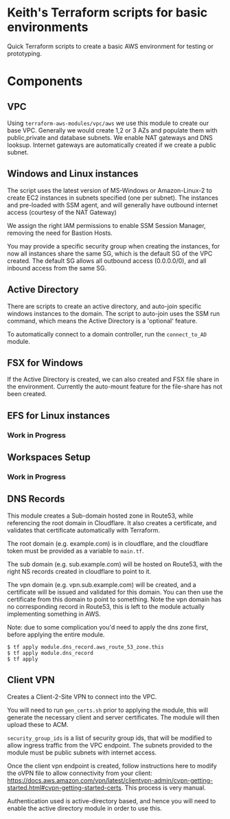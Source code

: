 # Keith's Terraform scripts for basic environments

Quick Terraform scripts to create a basic AWS environment for testing or prototyping.

# Components

## VPC 

Using `terraform-aws-modules/vpc/aws` we use this module to create our base VPC. Generally we would create 1,2 or 3 AZs and populate them with public,private and database subnets. We enable NAT gateways and DNS looksup. Internet gateways are automatically created if we create a public subnet.

## Windows and Linux instances

The script uses the latest version of MS-Windows or Amazon-Linux-2 to create EC2 instances in subnets specified (one per subnet). The instances and pre-loaded with SSM agent, and will generally have outbound internet access (courtesy of the NAT Gateway)

We assign the right IAM permissions to enable SSM Session Manager, removing the need for Bastion Hosts.

You may provide a specific security group when creating the instances, for now all instances share the same SG, which is the default SG of the VPC created. The default SG allows all outbound access (0.0.0.0/0), and all inbound access from the same SG.

## Active Directory

There are scripts to create an active directory, and auto-join specific windows instances to the domain. The script to auto-join uses the SSM run command, which means the Active Directory is a 'optional' feature.

To automatically connect to a domain controller, run the `connect_to_AD` module.

## FSX for Windows

If the Active Directory is created, we can also created and FSX file share in the environment. Currently the auto-mount feature for the file-share has not been created.

## EFS for Linux instances

### Work in Progress ###

## Workspaces Setup

### Work in Progress ###

## DNS Records ##

This module creates a Sub-domain hosted zone in Route53, while referencing the root domain in Cloudflare. It also creates a certificate, and validates that certificate automatically with Terraform.

The root domain (e.g. example.com) is in cloudflare, and the cloudflare token must be provided as a variable to `main.tf`.

The sub domain (e.g. sub.example.com) will be hosted on Route53, with the right NS records created in cloudflare to point to it.

The vpn domain (e.g. vpn.sub.example.com) will be created, and a certificate will be issued and validated for this domain. You can then use the certificate from this domain to point to something. Note the vpn domain has no corresponding record in Route53, this is left to the module actually implementing something in AWS.

Note: due to some complication you'd need to apply the dns zone first, before applying the entire module.

    $ tf apply module.dns_record.aws_route_53_zone.this
    $ tf apply module.dns_record
    $ tf apply

## Client VPN

Creates a Client-2-Site VPN to connect into the VPC.

You will need to run `gen_certs.sh` prior to applying the module, this will generate the necessary client and server certificates. The module will then upload these to ACM.

`security_group_ids` is a list of security group ids, that will be modified to allow ingress traffic from the VPC endpoint. The subnets provided to the module must be public subnets with internet access.

Once the client vpn endpoint is created, follow instructions here to modify the oVPN file to allow connectivity from your client: https://docs.aws.amazon.com/vpn/latest/clientvpn-admin/cvpn-getting-started.html#cvpn-getting-started-certs. This process is very manual.

Authentication used is active-directory based, and hence you will need to enable the active directory module in order to use this.